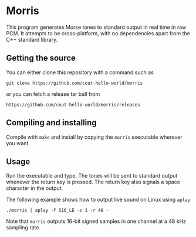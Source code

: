 # Morris
This program generates Morse tones to standard output in real time in raw PCM.
It attempts to be cross-platform, with no dependencies apart from the C++
standard library.

## Getting the source
You can either clone this repository with a command such as
```
git clone https://github.com/cout-hello-world/morris
```
or you can fetch a release tar ball from
```
https://github.com/cout-hello-world/morris/releases
```

## Compiling and installing
Compile with `make` and install by copying the `morris` executable wherever you
want.

## Usage
Run the executable and type. The tones will be sent to standard output
whenever the return key is pressed. The return key also signals a space
character in the output.

The following example shows how to output live sound on Linux using `aplay`
```
./morris | aplay -f S16_LE -c 1 -r 48 -
```

Note that `morris` outputs 16-bit signed samples in one channel at a 48 kHz
sampling rate.
